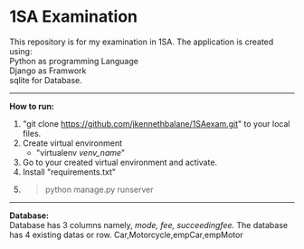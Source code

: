 # 1SA Examination
This repository is for my examination in 1SA. The application is created using:<br>
Python as programming Language<br>
Django as Framwork<br>
sqlite for Database.<br>
________________________________

**How to run:**<br>
1. "git clone https://github.com/jkennethbalane/1SAexam.git" to your local files.
2. Create virtual environment
    - "virtualenv *venv_name*"
3. Go to your created virtual environment and activate.
4. Install "requirements.txt"
5. > python manage.py runserver
___________________________________
**Database:**<br>
Database has 3 columns namely, *mode, fee, succeedingfee.*
The database has 4 existing datas or row.
Car,Motorcycle,empCar,empMotor

